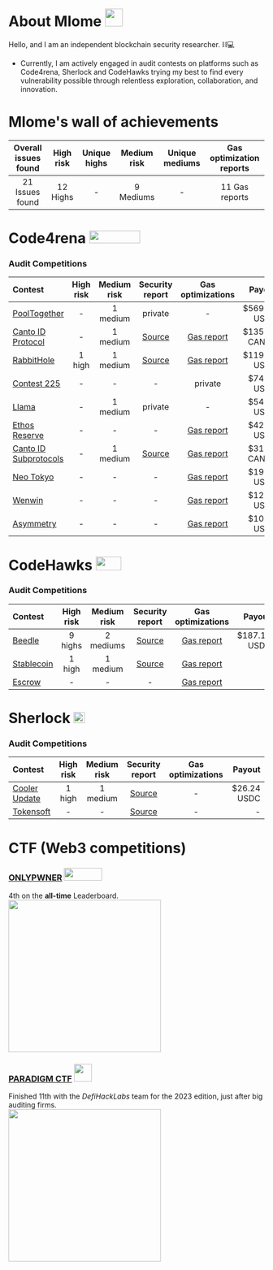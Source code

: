 
# About Mlome <img src="https://avatars.githubusercontent.com/u/54740007" width=35 height=35>

Hello, and I am an independent blockchain security researcher. ⛓️💻

- Currently, I am actively engaged in audit contests on platforms such as Code4rena, Sherlock and CodeHawks trying my best to find every vulnerability possible through relentless exploration, collaboration, and innovation.

# Mlome's wall of achievements

| Overall issues found | High risk | Unique highs | Medium risk | Unique mediums | Gas optimization reports |
|:--:|:--:|:--:|:--:|:--:|:--:|
| 21 Issues found | 12 Highs | - | 9 Mediums | - | 11 Gas reports |

# Code4rena <img src="https://code4rena.com/logos/c4-logo.svg" width=100 height=25>

### Audit Competitions
| Contest | High risk | Medium risk | Security report | Gas optimizations | Payout 
|:--|:--:|:--:|:--:|:--:|--:|
| [PoolTogether](https://code4rena.com/contests/2023-07-pooltogether#top) | - | 1 medium | private | - | $569.07 USDC |
| [Canto ID Protocol](https://code4rena.com/contests/2023-01-canto-identity-protocol-contest#top) | - | 1 medium | [Source](/Security%20Reports/code4rena/Canto_ID_Protocol.md) | [Gas report](/Security%20Reports/code4rena/Canto_ID_Protocol_GAS.md) | $135.96 CANTO |
| [RabbitHole](https://code4rena.com/contests/2023-01-rabbithole-quest-protocol-contest#top) | 1 high | 1 medium | [Source](/Security%20Reports/code4rena/RabbitHole.md) | [Gas report](/Security%20Reports/code4rena/RabbitHole_GAS.md) | $119.15 USDC |
| [Contest 225](https://code4rena.com/contests/2023-03-contest-225-contest#top) | - | - | - | private | $74.86 USDC |
| [Llama](https://code4rena.com/contests/2023-06-llama#top) | - | 1 medium | private | - | $54.53 USDC |
| [Ethos Reserve](https://code4rena.com/contests/2023-02-ethos-reserve-contest#top) | - | -| - | [Gas report](/Security%20Reports/code4rena/Ethos_GAS.md) | $42.07 USDC |
| [Canto ID Subprotocols](https://code4rena.com/contests/2023-03-canto-identity-subprotocols-contest#top) | - | 1 medium | [Source](/Security%20Reports/code4rena/Canto_ID_Subrotocol.md) | [Gas report](/Security%20Reports/code4rena/Canto_ID_Subrotocol_GAS.md) | $31.90 CANTO |
| [Neo Tokyo](https://code4rena.com/contests/2023-03-neo-tokyo-contest#top) | - | - | - | [Gas report](/Security%20Reports/code4rena/NeoTokyo_GAS.md) | $19.30 USDC |
| [Wenwin](https://code4rena.com/contests/2023-03-wenwin-contest#top) | - | - | - | [Gas report](/Security%20Reports/code4rena/Wenwin_GAS.md) | $12.72 USDC |
| [Asymmetry](https://code4rena.com/contests/2023-03-asymmetry-contest#top) | - | - | - | [Gas report](/Security%20Reports/code4rena/Asymmetry_GAS.md) | $10.79 USDC |

# CodeHawks <img src="https://res.cloudinary.com/droqoz7lg/image/upload/v1689080263/snhkgvtsidryjdtx0pce.png" width=50 height=27>

### Audit Competitions
| Contest | High risk | Medium risk | Security report | Gas optimizations | Payout 
|:--|:--:|:--:|:--:|:--:|--:|
| [Beedle](https://www.codehawks.com/contests/clkbo1fa20009jr08nyyf9wbx) | 9 highs | 2 mediums | [Source](/Security%20Reports/codehawks/Beedle.md) | [Gas report](/Security%20Reports/codehawks/Beedle_GAS.md) | $187.12 USDC |
| [Stablecoin](https://www.codehawks.com/contests/cljx3b9390009liqwuedkn0m0) | 1 high | 1 medium | [Source](/Security%20Reports/codehawks/Stablecoin.md) | [Gas report](/Security%20Reports/codehawks/Stablecoin_GAS.md) | - |
| [Escrow](https://www.codehawks.com/contests/cljyfxlc40003jq082s0wemya) | - | - | - | [Gas report](/Security%20Reports/codehawks/Escrow_GAS.md) | - |

# Sherlock  <img src="https://audits.sherlock.xyz/_next/static/media/sherlock_logo.bf519c9e.svg" width=22 height=22>

### Audit Competitions
| Contest | High risk | Medium risk | Security report | Gas optimizations | Payout 
|:--|:--:|:--:|:--:|:--:|--:|
| [Cooler Update](https://audits.sherlock.xyz/contests/107) | 1 high | 1 medium | [Source](/Security%20Reports/sherlock/Cooler_Update.md) | - | $26.24 USDC |
| [Tokensoft](https://audits.sherlock.xyz/contests/100) | - | - | [Source](/Security%20Reports/sherlock/Tokensoft.md) | - | - |

# CTF (Web3 competitions)
### [ONLYPWNER](https://onlypwner.xyz/) <img src="https://raw.githubusercontent.com/Bobface/onlypwner-challenges/dev/banner.jpg" width=75 height=25>
4th on the **all-time** Leaderboard. <br>
<img src=https://github.com/MiniGlome/Portfolio/assets/54740007/2eef966e-874d-4af3-869e-b2c2ac4e80a2 height=300>

### [PARADIGM CTF](https://ctf.paradigm.xyz/) <img src="https://github.com/MiniGlome/Portfolio/assets/54740007/7be7a047-0408-4c81-8765-3b9c0498912c" width=35 height=35>
Finished 11th with the _DefiHackLabs_ team for the 2023 edition, just after big auditing firms. <br>
<img src=https://github.com/MiniGlome/Portfolio/assets/54740007/7e7800e2-5970-42ef-8646-12a33a865377 height=300>

